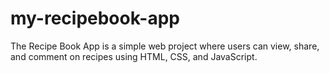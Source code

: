 # my-recipebook-app
The Recipe Book App is a simple web project where users can view, share, and comment on recipes using HTML, CSS, and JavaScript.
